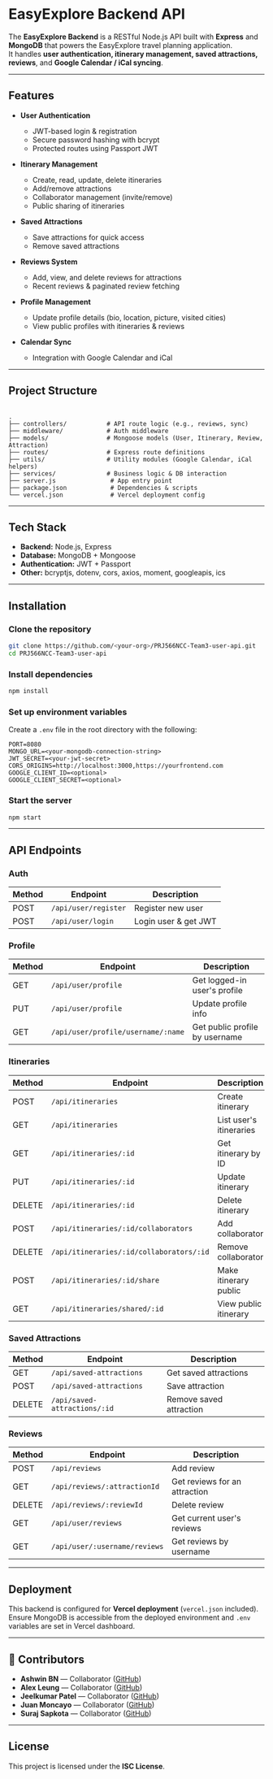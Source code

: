 # EasyExplore Backend API

The **EasyExplore Backend** is a RESTful Node.js API built with **Express** and **MongoDB** that powers the EasyExplore travel planning application.  
It handles **user authentication, itinerary management, saved attractions, reviews**, and **Google Calendar / iCal syncing**.

---

## Features

- **User Authentication**  
  - JWT-based login & registration  
  - Secure password hashing with bcrypt  
  - Protected routes using Passport JWT  

- **Itinerary Management**  
  - Create, read, update, delete itineraries  
  - Add/remove attractions  
  - Collaborator management (invite/remove)  
  - Public sharing of itineraries  

- **Saved Attractions**  
  - Save attractions for quick access  
  - Remove saved attractions  

- **Reviews System**  
  - Add, view, and delete reviews for attractions  
  - Recent reviews & paginated review fetching  

- **Profile Management**  
  - Update profile details (bio, location, picture, visited cities)  
  - View public profiles with itineraries & reviews  

- **Calendar Sync**  
  - Integration with Google Calendar and iCal  

---

## Project Structure

```

.
├── controllers/           # API route logic (e.g., reviews, sync)
├── middleware/            # Auth middleware
├── models/                # Mongoose models (User, Itinerary, Review, Attraction)
├── routes/                # Express route definitions
├── utils/                 # Utility modules (Google Calendar, iCal helpers)
├── services/              # Business logic & DB interaction
├── server.js               # App entry point
├── package.json            # Dependencies & scripts
└── vercel.json             # Vercel deployment config

````

---

## Tech Stack

- **Backend:** Node.js, Express  
- **Database:** MongoDB + Mongoose  
- **Authentication:** JWT + Passport  
- **Other:** bcryptjs, dotenv, cors, axios, moment, googleapis, ics  

---

## Installation

### Clone the repository
```bash
git clone https://github.com/<your-org>/PRJ566NCC-Team3-user-api.git
cd PRJ566NCC-Team3-user-api
````

### Install dependencies

```bash
npm install
```

### Set up environment variables

Create a `.env` file in the root directory with the following:

```env
PORT=8080
MONGO_URL=<your-mongodb-connection-string>
JWT_SECRET=<your-jwt-secret>
CORS_ORIGINS=http://localhost:3000,https://yourfrontend.com
GOOGLE_CLIENT_ID=<optional>
GOOGLE_CLIENT_SECRET=<optional>
```

### Start the server

```bash
npm start
```

---

## API Endpoints

### **Auth**

| Method | Endpoint             | Description          |
| ------ | -------------------- | -------------------- |
| POST   | `/api/user/register` | Register new user    |
| POST   | `/api/user/login`    | Login user & get JWT |

### **Profile**

| Method | Endpoint                           | Description                    |
| ------ | ---------------------------------- | ------------------------------ |
| GET    | `/api/user/profile`                | Get logged-in user's profile   |
| PUT    | `/api/user/profile`                | Update profile info            |
| GET    | `/api/user/profile/username/:name` | Get public profile by username |

### **Itineraries**

| Method | Endpoint                                 | Description             |
| ------ | ---------------------------------------- | ----------------------- |
| POST   | `/api/itineraries`                       | Create itinerary        |
| GET    | `/api/itineraries`                       | List user's itineraries |
| GET    | `/api/itineraries/:id`                   | Get itinerary by ID     |
| PUT    | `/api/itineraries/:id`                   | Update itinerary        |
| DELETE | `/api/itineraries/:id`                   | Delete itinerary        |
| POST   | `/api/itineraries/:id/collaborators`     | Add collaborator        |
| DELETE | `/api/itineraries/:id/collaborators/:id` | Remove collaborator     |
| POST   | `/api/itineraries/:id/share`             | Make itinerary public   |
| GET    | `/api/itineraries/shared/:id`            | View public itinerary   |

### **Saved Attractions**

| Method | Endpoint                     | Description             |
| ------ | ---------------------------- | ----------------------- |
| GET    | `/api/saved-attractions`     | Get saved attractions   |
| POST   | `/api/saved-attractions`     | Save attraction         |
| DELETE | `/api/saved-attractions/:id` | Remove saved attraction |

### **Reviews**

| Method | Endpoint                      | Description                   |
| ------ | ----------------------------- | ----------------------------- |
| POST   | `/api/reviews`                | Add review                    |
| GET    | `/api/reviews/:attractionId`  | Get reviews for an attraction |
| DELETE | `/api/reviews/:reviewId`      | Delete review                 |
| GET    | `/api/user/reviews`           | Get current user's reviews    |
| GET    | `/api/user/:username/reviews` | Get reviews by username       |

---

## Deployment

This backend is configured for **Vercel deployment** (`vercel.json` included).
Ensure MongoDB is accessible from the deployed environment and `.env` variables are set in Vercel dashboard.

---

## 👥 Contributors

- **Ashwin BN** — Collaborator ([GitHub](https://github.com/Ashwin-BN))
- **Alex Leung** — Collaborator ([GitHub](https://github.com/Alex-Leungg))
- **Jeelkumar Patel** — Collaborator ([GitHub](https://github.com/jeelpatel22))
- **Juan Moncayo** — Collaborator ([GitHub](https://github.com/Juancinn))
- **Suraj Sapkota** — Collaborator ([GitHub](https://github.com/surajsapkota))


---

## License

This project is licensed under the **ISC License**.